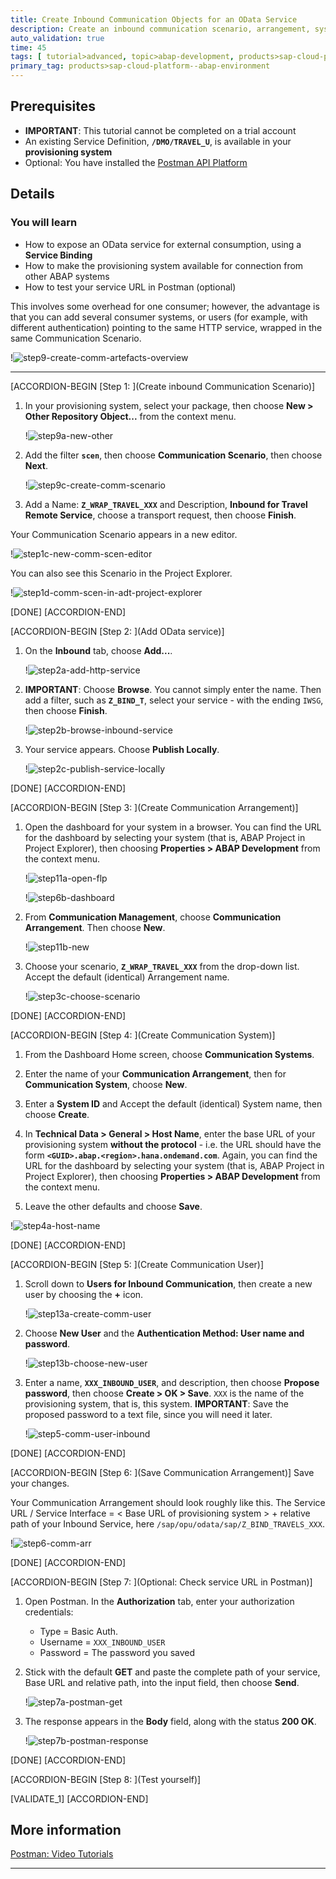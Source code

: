 ```yaml
---
title: Create Inbound Communication Objects for an OData Service
description: Create an inbound communication scenario, arrangement, system, and user in the provisioning system of SAP Cloud Platform, ABAP Environment.
auto_validation: true
time: 45
tags: [ tutorial>advanced, topic>abap-development, products>sap-cloud-platform, topic>abap-connectivity, tutorial>license]
primary_tag: products>sap-cloud-platform--abap-environment
---
```


## Prerequisites
- **IMPORTANT**: This tutorial cannot be completed on a trial account
- An existing Service Definition, **`/DMO/TRAVEL_U`**, is available in your **provisioning system**
- Optional: You have installed the [Postman API Platform](https://www.getpostman.com/)

## Details
### You will learn
  - How to expose an OData service for external consumption, using a **Service Binding**
  - How to make the provisioning system available for connection from other ABAP systems
  - How to test your service URL in Postman (optional)

  This involves some overhead for one consumer; however, the advantage is that you can add several consumer systems, or users (for example, with different authentication) pointing to the same HTTP service, wrapped in the same Communication Scenario.

  !![step9-create-comm-artefacts-overview](step9-create-comm-artefacts-overview.png)

---

[ACCORDION-BEGIN [Step 1: ](Create inbound Communication Scenario)]
1. In your provisioning system, select your package, then choose **New > Other Repository Object...** from the context menu.

    !![step9a-new-other](step9a-new-other.png)

2. Add the filter **`scen`**, then choose **Communication Scenario**, then choose **Next**.

    !![step9c-create-comm-scenario](step9c-create-comm-scenario.png)

3. Add a Name: **`Z_WRAP_TRAVEL_XXX`** and Description, **Inbound for Travel Remote Service**, choose a transport request, then choose **Finish**.

Your Communication Scenario appears in a new editor.

!![step1c-new-comm-scen-editor](step1c-new-comm-scen-editor.png)

You can also see this Scenario in the Project Explorer.

!![step1d-comm-scen-in-adt-project-explorer](step1d-comm-scen-in-adt-project-explorer.png)

[DONE]
[ACCORDION-END]

[ACCORDION-BEGIN [Step 2: ](Add OData service)]
1. On the **Inbound** tab, choose **Add...**.

    !![step2a-add-http-service](step2a-add-http-service.png)

2. **IMPORTANT**: Choose **Browse**. You cannot simply enter the name. Then add a filter, such as **`Z_BIND_T`**, select your service - with the ending `IWSG`, then choose **Finish**.

    !![step2b-browse-inbound-service](step2b-browse-inbound-service.png)

3. Your service appears. Choose **Publish Locally**.

    !![step2c-publish-service-locally](step2c-publish-service-locally.png)

[DONE]
[ACCORDION-END]


[ACCORDION-BEGIN [Step 3: ](Create Communication Arrangement)]
1. Open the dashboard for your system in a browser. You can find the URL for the dashboard by selecting your system (that is, ABAP Project in Project Explorer), then choosing **Properties > ABAP Development** from the context menu.

    !![step11a-open-flp](step11a-open-flp.png)

    !![step6b-dashboard](step6b-dashboard.png)

2. From **Communication Management**, choose **Communication Arrangement**. Then choose **New**.

    !![step11b-new](step11b-new.png)

3. Choose your scenario, **`Z_WRAP_TRAVEL_XXX`** from the drop-down list. Accept the default (identical) Arrangement name.

    !![step3c-choose-scenario](step3c-choose-scenario.png)

[DONE]
[ACCORDION-END]

[ACCORDION-BEGIN [Step 4: ](Create Communication System)]
1. From the Dashboard Home screen, choose **Communication Systems**.

2. Enter the name of your **Communication Arrangement**, then for **Communication System**, choose **New**.

3. Enter a **System ID** and Accept the default (identical) System name, then choose **Create**.

4. In **Technical Data > General > Host Name**, enter the base URL of your provisioning system **without the protocol** - i.e. the URL should have the form **`<GUID>.abap.<region>.hana.ondemand.com`**. Again, you can find the URL for the dashboard by selecting your system (that is, ABAP Project in Project Explorer), then choosing **Properties > ABAP Development** from the context menu.

5. Leave the other defaults and choose **Save**.

!![step4a-host-name](step4a-host-name.png)

[DONE]
[ACCORDION-END]

[ACCORDION-BEGIN [Step 5: ](Create Communication User)]
1. Scroll down to **Users for Inbound Communication**, then create a new user by choosing the **+** icon.

    !![step13a-create-comm-user](step13a-create-comm-user.png)

2. Choose **New User** and the **Authentication Method: User name and password**.

    !![step13b-choose-new-user](step13b-choose-new-user.png)

3. Enter a name, **`XXX_INBOUND_USER`**, and description, then choose **Propose password**, then choose **Create > OK > Save**. `XXX` is the name of the provisioning system, that is, this system. **IMPORTANT**: Save the proposed password to a text file, since you will need it later.

    !![step5-comm-user-inbound](step5-comm-user-inbound.png)

[DONE]
[ACCORDION-END]

[ACCORDION-BEGIN [Step 6: ](Save Communication Arrangement)]
Save your changes.

Your Communication Arrangement should look roughly like this.
The Service URL / Service Interface = < Base URL of provisioning system > + relative path of your Inbound Service, here `/sap/opu/odata/sap/Z_BIND_TRAVELS_XXX`.

!![step6-comm-arr](step6-comm-arr.png)

[DONE]
[ACCORDION-END]

[ACCORDION-BEGIN [Step 7: ](Optional: Check service URL in Postman)]
1. Open Postman. In the **Authorization** tab, enter your authorization credentials:

    - Type = Basic Auth.
    - Username = `XXX_INBOUND_USER`
    - Password = The password you saved

2. Stick with the default **GET** and paste the complete path of your service, Base URL and relative path, into the input field, then choose **Send**.

    !![step7a-postman-get](step7a-postman-get.png)

3. The response appears in the **Body** field, along with the status **200 OK**.

    !![step7b-postman-response](step7b-postman-response.png)

[DONE]
[ACCORDION-END]


[ACCORDION-BEGIN [Step 8: ](Test yourself)]

[VALIDATE_1]
[ACCORDION-END]

## More information
[Postman: Video Tutorials](https://www.youtube.com/playlist?list=PLM-7VG-sgbtAgGq_pef5y_ruIUBPpUgNJ)

---
